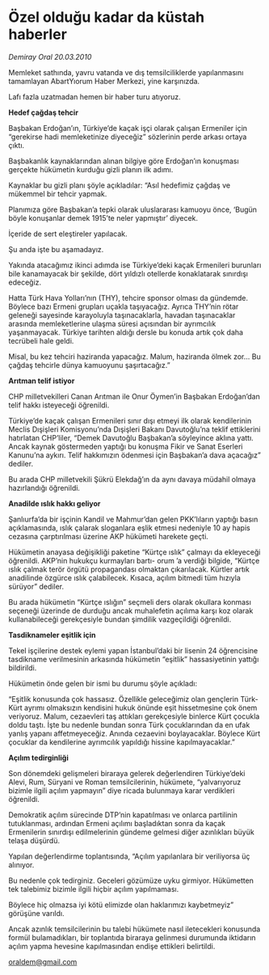 # Özel olduğu kadar da küstah haberler

*Demiray Oral 20.03.2010*

<div class="yazi"><p>Memleket sathında, yavru vatanda ve dış temsilciliklerde yapılanmasını tamamlayan AbartYıorum Haber Merkezi, yine karşınızda.</p>
<p>Lafı fazla uzatmadan hemen bir haber turu atıyoruz.</p>
<p><strong>Hedef çağdaş tehcir</strong></p>
<p>Başbakan Erdoğan’ın, Türkiye’de kaçak işçi olarak çalışan Ermeniler için “gerekirse hadi memleketinize diyeceğiz” sözlerinin perde arkası ortaya çıktı.</p>
<p>Başbakanlık kaynaklarından alınan bilgiye göre Erdoğan’ın konuşması gerçekte hükümetin kurduğu gizli planın ilk adımı.</p>
<p>Kaynaklar bu gizli planı şöyle açıkladılar: “Asıl hedefimiz çağdaş ve mükemmel bir tehcir yapmak.</p>
<p>Planımıza göre Başbakan’a tepki olarak uluslararası kamuoyu önce, ‘Bugün böyle konuşanlar demek 1915’te neler yapmıştır’ diyecek.</p>
<p>İçeride de sert eleştireler yapılacak.</p>
<p>Şu anda işte bu aşamadayız.</p>
<p>Yakında atacağımız ikinci adımda ise Türkiye’deki kaçak Ermenileri burunları bile kanamayacak bir şekilde, dört yıldızlı otellerde konaklatarak sınırdışı edeceğiz.</p>
<p>Hatta Türk Hava Yolları’nın (THY), tehcire sponsor olması da gündemde. Böylece bazı Ermeni grupları uçakla taşıyacağız. Ayrıca THY’nin rötar geleneği sayesinde karayoluyla taşınacaklarla, havadan taşınacaklar arasında memleketlerine ulaşma süresi açısından bir ayrımcılık yaşanmayacak. Türkiye tarihten aldığı dersle bu konuda artık çok daha tecrübeli hale geldi.</p>
<p>Misal, bu kez tehciri haziranda yapacağız. Malum, haziranda ölmek zor... Bu çağdaş tehcirle dünya kamuoyunu şaşırtacağız.”</p>
<p><strong>Arıtman telif istiyor</strong></p>
<p>CHP milletvekilleri Canan Arıtman ile Onur Öymen’in Başbakan Erdoğan’dan telif hakkı isteyeceği öğrenildi.</p>
<p>Türkiye’de kaçak çalışan Ermenileri sınır dışı etmeyi ilk olarak kendilerinin Meclis Dışişleri Komisyonu’nda Dışişleri Bakanı Davutoğlu’na teklif ettiklerini hatırlatan CHP’liler, “Demek Davutoğlu Başbakan’a söyleyince aklına yattı. Ancak kaynak göstermeden yaptığı bu konuşma Fikir ve Sanat Eserleri Kanunu’na aykırı. Telif hakkımızın ödenmesi için Başbakan’a dava açacağız” dediler.</p>
<p>Bu arada CHP milletvekili Şükrü Elekdağ’ın da aynı davaya müdahil olmaya hazırlandığı öğrenildi.</p>
<p><strong>Anadilde ıslık hakkı geliyor</strong></p>
<p>Şanlıurfa’da bir işçinin Kandil ve Mahmur’dan gelen PKK’lıların yaptığı basın açıklamasında, ıslık çalarak sloganlara eşlik etmesi nedeniyle 10 ay hapis cezasına çarptırılması üzerine AKP hükümeti harekete geçti.</p>
<p>Hükümetin anayasa değişikliği paketine “Kürtçe ıslık” çalmayı da ekleyeceği öğrenildi. AKP’nin hukukçu kurmayları bartı- orum ’a verdiği bilgide, “Kürtçe ıslık çalmak terör örgütü propagandası olmaktan çıkarılacak. Kürtler artık anadilinde özgürce ıslık çalabilecek. Kısaca, açılım bitmedi tüm hızıyla sürüyor” dediler.</p>
<p>Bu arada hükümetin “Kürtçe ıslığın” seçmeli ders olarak okullara konması seçeneği üzerinde de durduğu ancak muhalefetin açılıma karşı koz olarak kullanabileceği gerekçesiyle bundan şimdilik vazgeçildiği öğrenildi.</p>
<p><strong>Tasdiknameler eşitlik için</strong></p>
<p>Tekel işçilerine destek eylemi yapan İstanbul’daki bir lisenin 24 öğrencisine tasdikname verilmesinin arkasında hükümetin “eşitlik” hassasiyetinin yattığı bildirildi.</p>
<p>Hükümetin önde gelen bir ismi bu durumu şöyle açıkladı:</p>
<p>“Eşitlik konusunda çok hassasız. Özellikle geleceğimiz olan gençlerin Türk-Kürt ayrımı olmaksızın kendisini hukuk önünde eşit hissetmesine çok önem veriyoruz. Malum, cezaevleri taş attıkları gerekçesiyle binlerce Kürt çocukla doldu taştı. İşte bu nedenle bundan sonra Türk çocuklarından da en ufak yanlış yapanı affetmeyeceğiz. Anında cezaevini boylayacaklar. Böylece Kürt çocuklar da kendilerine ayrımcılık yapıldığı hissine kapılmayacaklar.”</p>
<p><strong>Açılım tedirginliği</strong></p>
<p>Son dönemdeki gelişmeleri biraraya gelerek değerlendiren Türkiye’deki Alevi, Rum, Süryani ve Roman temsilcilerinin, hükümete, “yalvarıyoruz bizimle ilgili açılım yapmayın” diye ricada bulunmaya karar verdikleri öğrenildi.</p>
<p>Demokratik açılım sürecinde DTP’nin kapatılması ve onlarca partilinin tutuklanması, ardından Ermeni açılımı başladıktan sonra da kaçak Ermenilerin sınırdışı edilmelerinin gündeme gelmesi diğer azınlıkları büyük telaşa düşürdü.</p>
<p>Yapılan değerlendirme toplantısında, “Açılım yapılanlara bir veriliyorsa üç alınıyor.</p>
<p>Bu nedenle çok tedirginiz. Geceleri gözümüze uyku girmiyor. Hükümetten tek talebimiz bizimle ilgili hiçbir açılım yapılmaması.</p>
<p>Böylece hiç olmazsa iyi kötü elimizde olan haklarımızı kaybetmeyiz” görüşüne varıldı.</p>
<p>Ancak azınlık temsilcilerinin bu talebi hükümete nasıl iletecekleri konusunda formül bulamadıkları, bir toplantıda biraraya gelinmesi durumunda iktidarın açılım yapma hevesine kapılmasından endişe ettikleri belirtildi.</p>
<p><a href="mailto:oraldem@gmail.com">oraldem@gmail.com</a></p>
</div>
